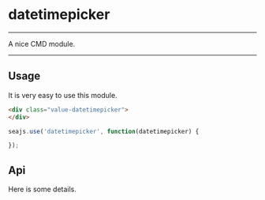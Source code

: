 # datetimepicker

---

A nice CMD module.

---

## Usage

It is very easy to use this module.

````html
<div class="value-datetimepicker">
</div>
````

```javascript
seajs.use('datetimepicker', function(datetimepicker) {

});
```

## Api

Here is some details.

